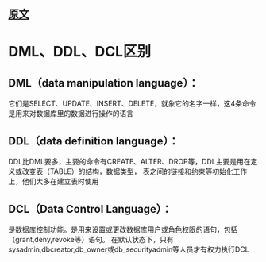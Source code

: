 
## [原文](https://www.jianshu.com/p/9a019efdf6d5)

# DML、DDL、DCL区别

## DML（data manipulation language）：
它们是SELECT、UPDATE、INSERT、DELETE，就象它的名字一样，这4条命令是用来对数据库里的数据进行操作的语言

## DDL（data definition language）：
DDL比DML要多，主要的命令有CREATE、ALTER、DROP等，DDL主要是用在定义或改变表（TABLE）的结构，数据类型，
表之间的链接和约束等初始化工作上，他们大多在建立表时使用

## DCL（Data Control Language）：
是数据库控制功能。是用来设置或更改数据库用户或角色权限的语句，包括（grant,deny,revoke等）语句。
在默认状态下，只有sysadmin,dbcreator,db_owner或db_securityadmin等人员才有权力执行DCL
 